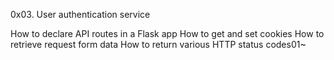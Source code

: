 0x03. User authentication service

How to declare API routes in a Flask app
How to get and set cookies
How to retrieve request form data
How to return various HTTP status codes01~
